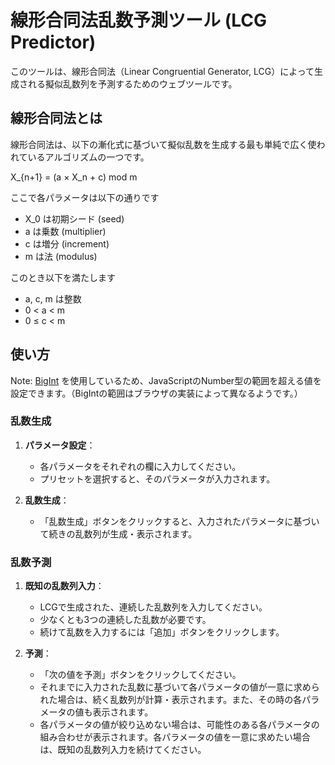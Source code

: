 # 線形合同法乱数予測ツール (LCG Predictor)

このツールは、線形合同法（Linear Congruential Generator, LCG）によって生成される擬似乱数列を予測するためのウェブツールです。

## 線形合同法とは

線形合同法は、以下の漸化式に基づいて擬似乱数を生成する最も単純で広く使われているアルゴリズムの一つです。

X\_{n+1} = (a × X_n + c) mod m

ここで各パラメータは以下の通りです

- X_0 は初期シード (seed)
- a は乗数 (multiplier)
- c は増分 (increment)
- m は法 (modulus)

このとき以下を満たします

- a, c, m は整数
- 0 < a < m
- 0 ≤ c < m

## 使い方

Note: [BigInt](https://developer.mozilla.org/ja/docs/Web/JavaScript/Reference/Global_Objects/BigInt) を使用しているため、JavaScriptのNumber型の範囲を超える値を設定できます。（BigIntの範囲はブラウザの実装によって異なるようです。）

### 乱数生成

1. **パラメータ設定**：

   - 各パラメータをそれぞれの欄に入力してください。
   - プリセットを選択すると、そのパラメータが入力されます。

2. **乱数生成**：
   - 「乱数生成」ボタンをクリックすると、入力されたパラメータに基づいて続きの乱数列が生成・表示されます。

### 乱数予測

1. **既知の乱数列入力**：

   - LCGで生成された、連続した乱数列を入力してください。
   - 少なくとも3つの連続した乱数が必要です。
   - 続けて乱数を入力するには「追加」ボタンをクリックします。

2. **予測**：
   - 「次の値を予測」ボタンをクリックしてください。
   - それまでに入力された乱数に基づいて各パラメータの値が一意に求められた場合は、続く乱数列が計算・表示されます。また、その時の各パラメータの値も表示されます。
   - 各パラメータの値が絞り込めない場合は、可能性のある各パラメータの組み合わせが表示されます。各パラメータの値を一意に求めたい場合は、既知の乱数列入力を続けてください。

